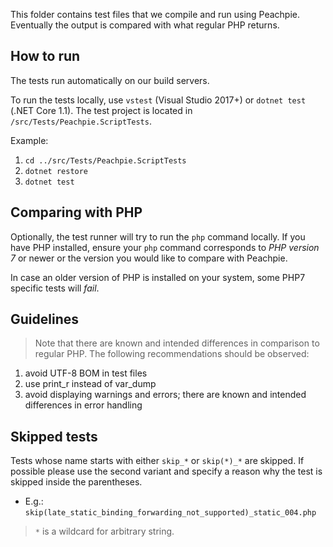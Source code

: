 
This folder contains test files that we compile and run using Peachpie. Eventually the output is compared with what regular PHP returns.

## How to run

The tests run automatically on our build servers.

To run the tests locally, use `vstest` (Visual Studio 2017+) or `dotnet test` (.NET Core 1.1). The test project is located in `/src/Tests/Peachpie.ScriptTests`.

Example:
1. `cd ../src/Tests/Peachpie.ScriptTests`
2. `dotnet restore`
3. `dotnet test`

## Comparing with PHP

Optionally, the test runner will try to run the `php` command locally. If you have PHP installed, ensure your  `php` command corresponds to *PHP version 7* or newer or the version you would like to compare with Peachpie.

In case an older version of PHP is installed on your system, some PHP7 specific tests will *fail*.

## Guidelines

> Note that there are known and intended differences in comparison to regular PHP. The following recommendations should be observed:

1. avoid UTF-8 BOM in test files
2. use print_r instead of var_dump
3. avoid displaying warnings and errors; there are known and intended differences in error handling

## Skipped tests
Tests whose name starts with either `skip_*` or `skip(*)_*` are skipped. If possible please use the second variant and specify a reason why the test is skipped inside the parentheses.
- E.g.: `skip(late_static_binding_forwarding_not_supported)_static_004.php`
> `*` is a wildcard for arbitrary string.



